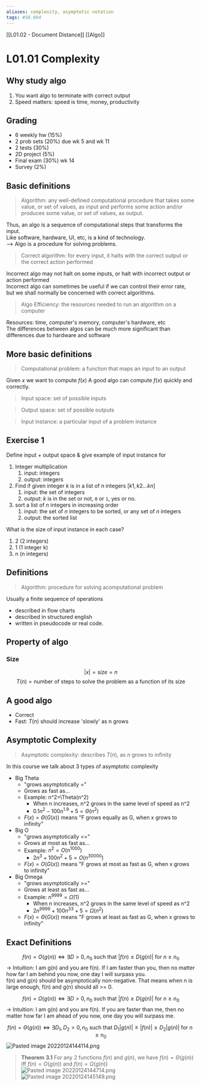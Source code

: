 ```yaml
---
aliases: complexity, asymptotic notation
tags: #50.004
---
```

[[L01.02 - Document Distance]]
[[Algo]]
# L01.01 Complexity

## Why study algo

1.  You want algo to terminate with correct output
2.  Speed matters: speed is time, money, productivity

## Grading

-   6 weekly hw (15%)
-   2 prob sets (20%) due wk 5 and wk 11
-   2 tests (30%)
-   2D project (5%)
-   Final exam (30%) wk 14
-   Survey (2%)

## Basic definitions

> Algorithm: any well-defined computational procedure that takes some value, or set of values, as input and performs some action and/or produces some value, or set of values, as output.

Thus, an algo is a sequence of computational steps that transforms the input.  
Like software, hardware, UI, etc, is a kind of technology.  
--> Algo is a procedure for solving problems.

> Correct algorithm: for every input, it halts with the correct output or the correct action performed

Incorrect algo may not halt on some inputs, or halt with incorrect output or action performed  
Incorrect algo can sometimes be useful if we can control their error rate, but we shall normally be concerned with correct algorithms.

> Algo Efficiency: the resources needed to run an algorithm on a computer

Resources: time, computer's memory, computer's hardware, etc  
The differences between algos can be much more significant than differences due to hardware and software

## More basic definitions

> Computational problem: a function that maps an input to an output

Given $x$ we want to compute $f(x)$ 
A good algo can compute $f(x)$ quickly and correctly.

> Input space: set of possible inputs

> Output space: set of possible outputs

> Input instance: a particular input of a problem instance

## Exercise 1

Define input + output space & give example of input instance for

1.  Integer multiplication
    1.  input: integers
    2.  output: integers
2.  Find if given integer $k$ is in a list of n integers $[k1, k2...kn]$
    1.  input: the set of integers
    2.  output: $k$ is in the set or not, `0` or `1`, yes or no.
3.  sort a list of $n$ integers in increasing order
    1.  input: the set of $n$ integers to be sorted, or any set of $n$ integers
    2.  output: the sorted list

What is the size of input instance in each case?

1.  2 (2 integers)
2.  1 (1 integer k)
3.  n (n integers)

## Definitions

> Algorithm: procedure for solving acomputational problem

Usually a finite sequence of operations

-   described in flow charts
-   described in structured english
-   written in pseudocode or real code.

## Property of algo

### Size
$$|x| = size = n$$
$$T(n) = \text{number of steps to solve the problem as a function of its size}$$

## A good algo

-   Correct
-   Fast: $T(n)$ should increase 'slowly' as n grows

## Asymptotic Complexity

> Asymptotic complexity: describes $T(n)$, as $n$ grows to infinity

In this course we talk about 3 types of asymptotic complexity

-   Big Theta
    -   "grows asymptotically ="
    -   Grows as fast as...
    -   Example: n^2=\Theta(n^2)
        -   When n increases, n^2 grows in the same level of speed as n^2
        -   $0.1n^2 - 100n^{1.9} + 5 = \Theta(n^2)$
    -   $F(x) = \Theta(G(x))$ means "F grows equally as G, when x grows to infinity"
-   Big O
    -   "grows asymptotically <="
    -   Grows at most as fast as...
    -   Example: $n^2=O(n^{1000})$
        -   $2n^3 + 100n^2 + 5 = O(n^{30000})$
    -   $F(x) = O(G(x))$ means "F grows at most as fast as G, when x grows to infinity"
-   Big Omega
    -   "grows asymptotically >="
    -   Grows at least as fast as...
    -   Example: $n^{9999} = \Omega(1)$
        -   When n increases, n^2 grows in the same level of speed as n^2
        -   $2n^{9999} + 100n^{33} + 5 = \Omega(n^2)$
    -   $F(x) = \Theta(G(x))$ means "F grows at least as fast as G, when x grows to infinity"

## Exact Definitions
$$f(n) = O(g(n)) \Leftrightarrow \exists D>0, n_0 \text{ such that } |f(n) \leq D(g(n)| \text{ for } n \geq n_0$$
-> Intuition: I am g(n) and you are f(n). If I am faster than you, then no matter how far I am behind you now, one day I will surpass you.  
f(n) and g(n) should be asymptotically non-negative. That means when n is large enough, f(n) and g(n) should all >= 0.

$$f(n) = \Omega(g(n)) \Leftrightarrow \exists D>0, n_0 \text{ such that } |f(n) \geq D(g(n)| \text{ for } n \geq n_0$$
-> Intuition: I am g(n) and you are f(n). If you are faster than me, then no matter how far I am ahead of you now, one day you will surpass me.

$$f(n) = \Theta(g(n)) \Leftrightarrow \exists D_1,D_2>0, n_0 \text{ such that } D_1|g(n)|\geq|f(n)|\geq D_2|g(n)| \text{ for } n \geq n_0$$
![Pasted image 20220124144114.png](app://local/C%3A%5CUsers%5Ccassi%5CWorkspace%5CStudyVault%5CAttachments%5CPasted%20image%2020220124144114.png?1643006474023)  
> **Theorem** **3.1**
For any 2 functions $f(n)$ and $g(n)$, we have $f(n) = \Theta(g(n))$ iff $f(n) = O(g(n))$ and $f(n) = \Omega(g(n))$  
![Pasted image 20220124144714.png](app://local/C%3A%5CUsers%5Ccassi%5CWorkspace%5CStudyVault%5CAttachments%5CPasted%20image%2020220124144714.png?1643006834504)  
![Pasted image 20220124145149.png](app://local/C%3A%5CUsers%5Ccassi%5CWorkspace%5CStudyVault%5CAttachments%5CPasted%20image%2020220124145149.png?1643007109378)